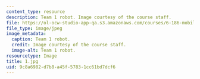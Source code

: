```yaml
---
content_type: resource
description: Team 1 robot. Image courtesy of the course staff.
file: https://ol-ocw-studio-app-qa.s3.amazonaws.com/courses/6-186-mobile-autonomous-systems-laboratory-january-iap-2005/9c8a6982d7b8a45f57831cc61bd7dcf6_1.jpg
file_type: image/jpeg
image_metadata:
  caption: Team 1 robot.
  credit: Image courtesy of the course staff.
  image-alt: Team 1 robot.
resourcetype: Image
title: 1.jpg
uid: 9c8a6982-d7b8-a45f-5783-1cc61bd7dcf6
---
```

